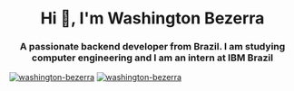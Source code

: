 <h1 align="center">Hi 👋, I'm Washington Bezerra</h1>
<h3 align="center">A passionate backend developer from Brazil. I am studying computer engineering and I am an intern at IBM Brazil </h3>

[![washington-bezerra](https://github-readme-stats.vercel.app/api?username=washington-bezerra&theme=tokyonight)](https://github.com/washington-bezerra/)
[![washington-bezerra](https://github-readme-stats.vercel.app/api/top-langs/?username=washington-bezerra&hide=html&layout=compact&theme=tokyonight)](https://github.com/washington-bezerra/)
